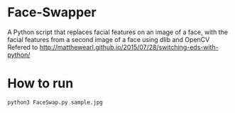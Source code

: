 # Face-Swapper
A Python script that replaces  facial features on an image of a face, with the facial features from a second image of a face using dlib and OpenCV<br>
Refered to http://matthewearl.github.io/2015/07/28/switching-eds-with-python/
# How to run 
`python3 FaceSwap.py sample.jpg`
